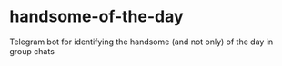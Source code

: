 # handsome-of-the-day
Telegram bot for identifying the handsome (and not only) of the day in group chats
